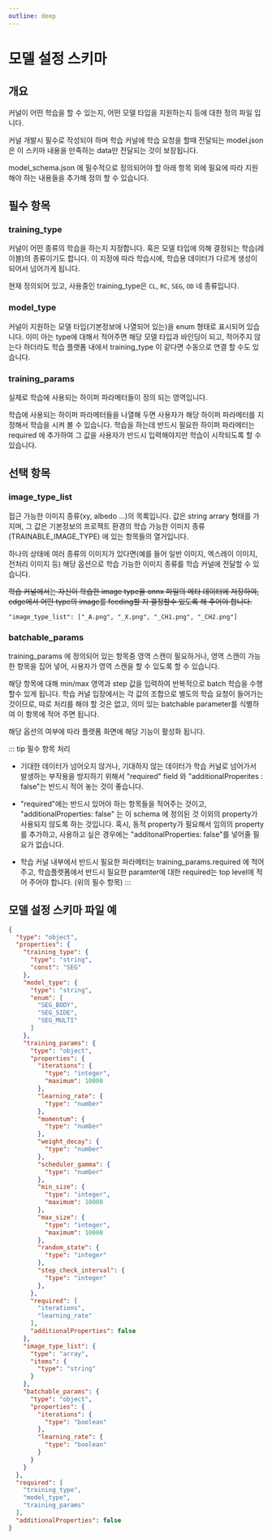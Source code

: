 ```yaml
---
outline: deep
---
```


# 모델 설정 스키마

## 개요
커널이 어떤 학습을 할 수 있는지, 어떤 모델 타입을 지원하는지 등에 대한 정의 파일 입니다. 

커널 개발시 필수로 작성되야 하며 학습 커널에 학습 요청을 할때 전달되는 model.json 은 이 스키마 내용을 만족하는 data만 전달되는 것이 보장됩니다.

model_schema.json 에 필수적으로 정의되어야 할 아래 항목 외에 필요에 따라 지원해야 하는 내용들을 추가해 정의 할 수 있습니다.

## 필수 항목
### training_type
커널이 어떤 종류의 학습을 하는지 지정합니다. 혹은 모델 타입에 의해 결정되는 학습(레이블)의 종류이기도 합니다. 이 지정에 따라 학습시에, 학습용 데이터가 다르게 생성이 되어서 넘어가게 됩니다.

현재 정의되어 있고, 사용중인 training_type은 `CL`, `RC`, `SEG`, `OD` 네 종류입니다.

### model_type
커널이 지원하는 모델 타입(기본정보에 나열되어 있는)을 enum 형태로 표시되어 있습니다. 이미 아는 type에 대해서 적어주면 해당 모델 타입과 바인딩이 되고, 적어주지 않는다 하더라도 학습 플랫폼 내에서 training_type 이 같다면 수동으로 연결 할 수도 있습니다.

### training_params

실제로 학습에 사용되는 하이퍼 파라메터들이 정의 되는 영역입니다. 

학습에 사용되는 하이퍼 파라메터들을 나열해 두면 사용자가 해당 하이퍼 파라메터를 지정해서 학습을 시켜 볼 수 있습니다. 학습을 하는데 반드시 필요한 하이퍼 파라메터는 required 에 추가하여 그 값을 사용자가 반드시 입력해야지만 학습이 시작되도록 할 수 있습니다.

## 선택 항목
### image_type_list

접근 가능한 이미지 종류(xy, albedo ...)의 목록입니다. 값은 string arrary 형태를 가지며, 그 값은 기본정보의 프로젝트 환경의 학습 가능한 이미지 종류(TRAINABLE_IMAGE_TYPE) 에 있는 항목들의 열거입니다.

하나의 상태에 여러 종류의 이미지가 있다면(예를 들어 일반 이미지, 엑스레이 이미지, 전처리 이미지 등) 해당 옵션으로 학습 가능한 이미지 종류를 학습 커널에 전달할 수 있습니다.

~~학습 커널에서는 자신이 학습한 image type을 onnx 파일의 메타 데이터에 저장하여, edge에서 어떤 type의 image를 feeding할 지 결정할수 있도록 해 주어야 합니다.~~

```
"image_type_list": ["_A.png", "_X.png", "_CH1.png", "_CH2.png"]
```

### batchable_params
training_params 에 정의되어 있는 항목중 영역 스캔이 필요하거나, 영역 스캔이 가능한 항목을 집어 넣어, 사용자가 영역 스캔을 할 수 있도록 할 수 있습니다.

해당 항목에 대해 min/max 영역과 step 값을 입력하여 반복적으로 batch 학습을 수행할수 있게 됩니다. 학습 커널 입장에서는 각 값의 조합으로 별도의 학습 요청이 들어가는 것이므로, 따로 처리를 해야 할 것은 없고, 의미 있는 batchable parameter를 식별하여 이 항목에 적어 주면 됩니다.

해당 옵션의 여부에 따라 플랫폼 화면에 해당 기능이 활성화 됩니다.

::: tip 필수 항목 처리
- 기대한 데이터가 넘어오지 않거나, 기대하지 않는 데이터가 학습 커널로 넘어가서 발생하는 부작용을 방지하기 위해서 "required" field 와 "additionalProperites : false"는 반드시 적어 놓는 것이 좋습니다.

- "required"에는 반드시 있어야 하는 항목들을 적어주는 것이고, "additionalProperties: false" 는 이 schema 에 정의된 것 이외의 property가 사용되지 않도록 하는 것입니다. 혹시, 동적 property가 필요해서 임의의 property를 추가하고, 사용하고 싶은 경우에는 "additonalProperties: false"를 넣어줄 필요가 없습니다.

- 학습 커널 내부에서 반드시 필요한 파라메터는 training_params.required 에 적어주고, 학습플렛폼에서 반드시 필요한 paramter에 대한 required는 top level에 적어 주어야 합니다. (위의 필수 항목)
:::


## 모델 설정 스키마 파일 예
```json
{
  "type": "object",
  "properties": {
    "training_type": {
      "type": "string",
      "const": "SEG"
    },
    "model_type": {
      "type": "string",
      "enum": [
        "SEG_BODY",
        "SEG_SIDE",
        "SEG_MULTI"
      ]
    },
    "training_params": {
      "type": "object",
      "properties": {
        "iterations": {
          "type": "integer",
          "maximum": 10000
        },
        "learning_rate": {
          "type": "number"
        },
        "momentum": {
          "type": "number"
        },
        "weight_decay": {
          "type": "number"
        },
        "scheduler_gamma": {
          "type": "number"
        },
        "min_size": {
          "type": "integer",
          "maximum": 10000
        },
        "max_size": {
          "type": "integer",
          "maximum": 10000
        },
        "random_state": {
          "type": "integer"
        },
        "step_check_interval": {
          "type": "integer"
        },
      },
      "required": [
        "iterations",
        "learning_rate"
      ],
      "additionalProperties": false
    },
    "image_type_list": {
      "type": "array",
      "items": {
        "type": "string"
      }
    },
    "batchable_params": {
      "type": "object",
      "properties": {
        "iterations": {
          "type": "boolean"
        },
        "learning_rate": {
          "type": "boolean"
        }
      }
    }
  },
  "required": [
    "training_type",
    "model_type",
    "training_params"
  ],
  "additionalProperties": false
}
```
